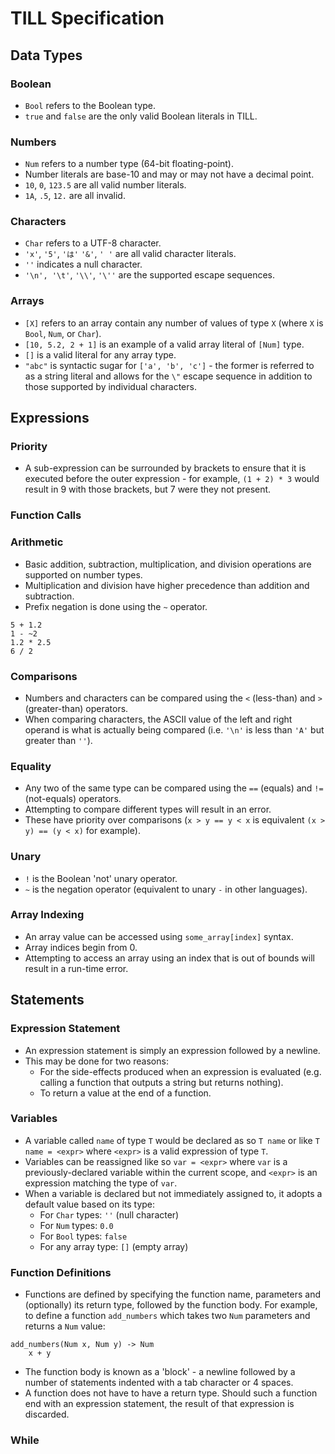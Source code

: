 # TILL Specification

## Data Types

### Boolean

* `Bool` refers to the Boolean type.
* `true` and `false` are the only valid Boolean literals in TILL.

### Numbers

* `Num` refers to a number type (64-bit floating-point).
* Number literals are base-10 and may or may not have a decimal point.
* `10`, `0`, `123.5` are all valid number literals.
* `1A`, `.5`, `12.` are all invalid.

### Characters

* `Char` refers to a UTF-8 character.
* `'x'`, `'5'`, `'は'` `'&'`, `' '` are all valid character literals.
* `''` indicates a null character.
* `'\n', '\t'`, `'\\'`, `'\''` are the supported escape sequences.

### Arrays

* `[X]` refers to an array contain any number of values of type `X` (where `X` is `Bool`, `Num`, or `Char`).
* `[10, 5.2, 2 + 1]` is an example of a valid array literal of `[Num]` type.
* `[]` is a valid literal for any array type.
* `"abc"` is syntactic sugar for `['a', 'b', 'c']` - the former is referred to as a string literal and allows for the `\"` escape sequence in addition to those supported by individual characters.

## Expressions

### Priority

* A sub-expression can be surrounded by brackets to ensure that it is executed before the outer expression - for example, `(1 + 2) * 3` would result in 9 with those brackets, but 7 were they not present.

### Function Calls

### Arithmetic

* Basic addition, subtraction, multiplication, and division operations are supported on number types.
* Multiplication and division have higher precedence than addition and subtraction.
* Prefix negation is done using the `~` operator.

```
5 + 1.2
1 - ~2
1.2 * 2.5
6 / 2
```

### Comparisons

* Numbers and characters can be compared using the `<` (less-than) and `>` (greater-than) operators.
* When comparing characters, the ASCII value of the left and right operand is what is actually being compared (i.e. `'\n'` is less than `'A'` but greater than `''`).

### Equality

* Any two of the same type can be compared using the `==` (equals) and `!=` (not-equals) operators.
* Attempting to compare different types will result in an error.
* These have priority over comparisons (`x > y == y < x` is equivalent `(x > y) == (y < x)` for example).

### Unary

* `!` is the Boolean 'not' unary operator.
* `~` is the negation operator (equivalent to unary `-` in other languages).

### Array Indexing

* An array value can be accessed using `some_array[index]` syntax.
* Array indices begin from 0.
* Attempting to access an array using an index that is out of bounds will result in a run-time error.

## Statements

### Expression Statement

* An expression statement is simply an expression followed by a newline.
* This may be done for two reasons: 
  * For the side-effects produced when an expression is evaluated (e.g. calling a function that outputs a string but returns nothing).
  * To return a value at the end of a function.

### Variables

* A variable called `name` of type `T` would be declared as so `T name` or like `T name = <expr>` where `<expr>` is a valid expression of type `T`.
* Variables can be reassigned like so `var = <expr>` where `var` is a previously-declared variable within the current scope, and `<expr>` is an expression matching the type of `var`.
* When a variable is declared but not immediately assigned to, it adopts a default value based on its type:
  * For `Char` types: `''` (null character)
  * For `Num` types: `0.0`
  * For `Bool` types: `false`
  * For any array type: `[]` (empty array)

### Function Definitions

* Functions are defined by specifying the function name, parameters and (optionally) its return type, followed by the function body. For example, to define a function `add_numbers` which takes two `Num` parameters and returns a `Num` value:

```
add_numbers(Num x, Num y) -> Num
	x + y
```

* The function body is known as a 'block' - a newline followed by a number of statements indented with a tab character or 4 spaces.
* A function does not have to have a return type. Should such a function end with an expression statement, the result of that expression is discarded.

### While